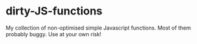 # dirty-JS-functions
My collection of non-optimised simple Javascript functions. Most of them probably buggy. Use at your own risk!
